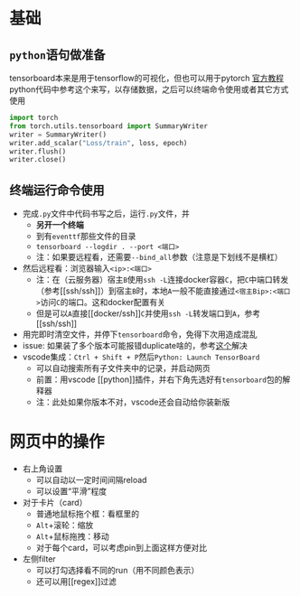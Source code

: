 # 基础
## `python`语句做准备
tensorboard本来是用于tensorflow的可视化，但也可以用于pytorch
[官方教程](https://pytorch.org/tutorials/recipes/recipes/tensorboard_with_pytorch.html)
python代码中参考这个来写，以存储数据，之后可以终端命令使用或者其它方式使用
```python
import torch
from torch.utils.tensorboard import SummaryWriter
writer = SummaryWriter()
writer.add_scalar("Loss/train", loss, epoch)
writer.flush()
writer.close()
```
## 终端运行命令使用
- 完成`.py`文件中代码书写之后，运行`.py`文件，并
  - **另开一个终端**
  - 到有`eventtf`那些文件的目录
  - `tensorboard --logdir . --port <端口>`
  - 注：如果要远程看，还需要`--bind_all`参数（注意是下划线不是横杠）
- 然后远程看：浏览器输入`<ip>:<端口>`
  - 注：在（云服务器）宿主`B`使用`ssh -L`连接docker容器`C`，把`C`中端口转发（参考[[ssh/ssh]]）到宿主`B`时，本地`A`一般不能直接通过`<宿主Bip>:<端口>`访问`C`的端口。这和docker配置有关
  - 但是可以`A`直接[[docker/ssh]]`C`并使用`ssh -L`转发端口到`A`，参考[[ssh/ssh]]
- 用完即时清空文件，并停下`tensorboard`命令，免得下次用造成混乱
- issue: 如果装了多个版本可能报错duplicate啥的，参考[这个](https://stackoverflow.com/questions/57228487/valueerror-duplicate-plugins-for-name-projector)解决
- vscode集成：`Ctrl + Shift + P`然后`Python: Launch TensorBoard`
  - 可以自动搜索所有子文件夹中的记录，并启动网页
  - 前置：用vscode [[python]]插件，并右下角先选好有`tensorboard`包的解释器
  - 注：此处如果你版本不对，vscode还会自动给你装新版
# 网页中的操作
- 右上角设置
  - 可以自动以一定时间间隔reload
  - 可以设置“平滑”程度
- 对于卡片（card）
  - 普通地鼠标拖个框：看框里的
  - `Alt`+滚轮：缩放
  - `Alt`+鼠标拖拽：移动
  - 对于每个card，可以考虑pin到上面这样方便对比
- 左侧filter
  - 可以打勾选择看不同的run（用不同颜色表示）
  - 还可以用[[regex]]过滤